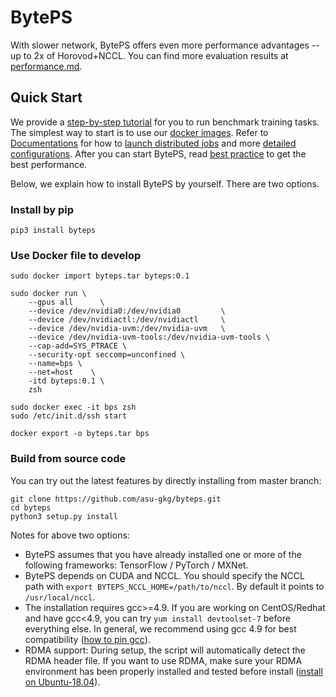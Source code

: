 # BytePS
With slower network, BytePS offers even more performance advantages -- up to 2x of Horovod+NCCL. You can find more evaluation results at [performance.md](docs/performance.md).

## Quick Start

We provide a [step-by-step tutorial](docs/step-by-step-tutorial.md) for you to run benchmark training tasks. The simplest way to start is to use our [docker images](docker). Refer to [Documentations](docs) for how to [launch distributed jobs](docs/running.md) and more [detailed configurations](docs/env.md). After you can start BytePS, read [best practice](docs/best-practice.md) to get the best performance.

Below, we explain how to install BytePS by yourself. There are two options.

### Install by pip

```
pip3 install byteps
```

### Use Docker file to develop
```
sudo docker import byteps.tar byteps:0.1
```

```
sudo docker run \
    --gpus all      \
    --device /dev/nvidia0:/dev/nvidia0         \
    --device /dev/nvidiactl:/dev/nvidiactl     \
    --device /dev/nvidia-uvm:/dev/nvidia-uvm   \
    --device /dev/nvidia-uvm-tools:/dev/nvidia-uvm-tools \
    --cap-add=SYS_PTRACE \
    --security-opt seccomp=unconfined \
    --name=bps \
    --net=host    \
    -itd byteps:0.1 \
    zsh
```

``` 
sudo docker exec -it bps zsh
sudo /etc/init.d/ssh start
```

``` 
docker export -o byteps.tar bps
```

### Build from source code

You can try out the latest features by directly installing from master branch:

```
git clone https://github.com/asu-gkg/byteps.git
cd byteps
python3 setup.py install
```

Notes for above two options:
- BytePS assumes that you have already installed one or more of the following frameworks: TensorFlow / PyTorch / MXNet.
- BytePS depends on CUDA and NCCL. You should specify the NCCL path with `export BYTEPS_NCCL_HOME=/path/to/nccl`. By default it points to `/usr/local/nccl`.
- The installation requires gcc>=4.9. If you are working on CentOS/Redhat and have gcc<4.9, you can try `yum install devtoolset-7` before everything else. In general, we recommend using gcc 4.9 for best compatibility ([how to pin gcc](https://github.com/bytedance/byteps/blob/3fba75def0d81c1d3225f8f397cc985200f57de7/docker/Dockerfile.mxnet#L72-L80)).
- RDMA support: During setup, the script will automatically detect the RDMA header file. If you want to use RDMA, make sure your RDMA environment has been properly installed and tested before install ([install on Ubuntu-18.04](https://github.com/bytedance/byteps/blob/3fba75def0d81c1d3225f8f397cc985200f57de7/docker/Dockerfile.mxnet#L29-L33)).
